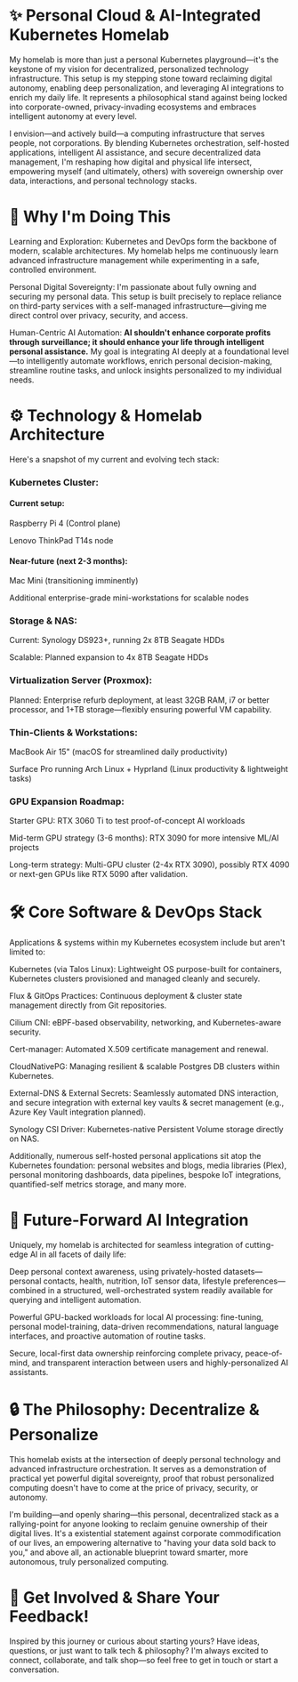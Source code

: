 # ✨ Personal Cloud & AI-Integrated Kubernetes Homelab

My homelab is more than just a personal Kubernetes playground—it's the keystone of my vision for decentralized, personalized technology infrastructure. This setup is my stepping stone toward reclaiming digital autonomy, enabling deep personalization, and leveraging AI integrations to enrich my daily life. It represents a philosophical stand against being locked into corporate-owned, privacy-invading ecosystems and embraces intelligent autonomy at every level.

I envision—and actively build—a computing infrastructure that serves people, not corporations. By blending Kubernetes orchestration, self-hosted applications, intelligent AI assistance, and secure decentralized data management, I'm reshaping how digital and physical life intersect, empowering myself (and ultimately, others) with sovereign ownership over data, interactions, and personal technology stacks.

# 🎯 Why I'm Doing This
Learning and Exploration: Kubernetes and DevOps form the backbone of modern, scalable architectures. My homelab helps me continuously learn advanced infrastructure management while experimenting in a safe, controlled environment.

Personal Digital Sovereignty: I'm passionate about fully owning and securing my personal data. This setup is built precisely to replace reliance on third-party services with a self-managed infrastructure—giving me direct control over privacy, security, and access.

Human-Centric AI Automation: **AI shouldn't enhance corporate profits through surveillance; it should enhance your life through intelligent personal assistance.** My goal is integrating AI deeply at a foundational level—to intelligently automate workflows, enrich personal decision-making, streamline routine tasks, and unlock insights personalized to my individual needs.
# ⚙️ Technology & Homelab Architecture
Here's a snapshot of my current and evolving tech stack:

### Kubernetes Cluster:
#### Current setup:
Raspberry Pi 4 (Control plane)

Lenovo ThinkPad T14s node
#### Near-future (next 2-3 months):
Mac Mini (transitioning imminently)

Additional enterprise-grade mini-workstations for scalable nodes
### Storage & NAS:
Current: Synology DS923+, running 2x 8TB Seagate HDDs

Scalable: Planned expansion to 4x 8TB Seagate HDDs
### Virtualization Server (Proxmox):
Planned: Enterprise refurb deployment, at least 32GB RAM, i7 or better processor, and 1+TB storage—flexibly ensuring powerful VM capability.
### Thin-Clients & Workstations:
MacBook Air 15" (macOS for streamlined daily productivity)

Surface Pro running Arch Linux + Hyprland (Linux productivity & lightweight tasks)
### GPU Expansion Roadmap:
Starter GPU: RTX 3060 Ti to test proof-of-concept AI workloads

Mid-term GPU strategy (3-6 months): RTX 3090 for more intensive ML/AI projects

Long-term strategy: Multi-GPU cluster (2-4x RTX 3090), possibly RTX 4090 or next-gen GPUs like RTX 5090 after validation.
# 🛠️ Core Software & DevOps Stack
Applications & systems within my Kubernetes ecosystem include but aren't limited to:

Kubernetes (via Talos Linux): Lightweight OS purpose-built for containers, Kubernetes clusters provisioned and managed cleanly and securely.

Flux & GitOps Practices: Continuous deployment & cluster state management directly from Git repositories.

Cilium CNI: eBPF-based observability, networking, and Kubernetes-aware security.

Cert-manager: Automated X.509 certificate management and renewal.

CloudNativePG: Managing resilient & scalable Postgres DB clusters within Kubernetes.

External-DNS & External Secrets: Seamlessly automated DNS interaction, and secure integration with external key vaults & secret management (e.g., Azure Key Vault integration planned).

Synology CSI Driver: Kubernetes-native Persistent Volume storage directly on NAS.

Additionally, numerous self-hosted personal applications sit atop the Kubernetes foundation: personal websites and blogs, media libraries (Plex), personal monitoring dashboards, data pipelines, bespoke IoT integrations, quantified-self metrics storage, and many more.

# 🚀 Future-Forward AI Integration
Uniquely, my homelab is architected for seamless integration of cutting-edge AI in all facets of daily life:

Deep personal context awareness, using privately-hosted datasets—personal contacts, health, nutrition, IoT sensor data, lifestyle preferences—combined in a structured, well-orchestrated system readily available for querying and intelligent automation.

Powerful GPU-backed workloads for local AI processing: fine-tuning, personal model-training, data-driven recommendations, natural language interfaces, and proactive automation of routine tasks.

Secure, local-first data ownership reinforcing complete privacy, peace-of-mind, and transparent interaction between users and highly-personalized AI assistants.
# 🔒 The Philosophy: Decentralize & Personalize
This homelab exists at the intersection of deeply personal technology and advanced infrastructure orchestration. It serves as a demonstration of practical yet powerful digital sovereignty, proof that robust personalized computing doesn't have to come at the price of privacy, security, or autonomy.

I'm building—and openly sharing—this personal, decentralized stack as a rallying-point for anyone looking to reclaim genuine ownership of their digital lives. It's a existential statement against corporate commodification of our lives, an empowering alternative to "having your data sold back to you," and above all, an actionable blueprint toward smarter, more autonomous, truly personalized computing.

# 💬 Get Involved & Share Your Feedback!
Inspired by this journey or curious about starting yours? Have ideas, questions, or just want to talk tech & philosophy? I'm always excited to connect, collaborate, and talk shop—so feel free to get in touch or start a conversation.

